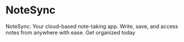 # NoteSync
NoteSync: Your cloud-based note-taking app. Write, save, and access notes from anywhere with ease. Get organized today
